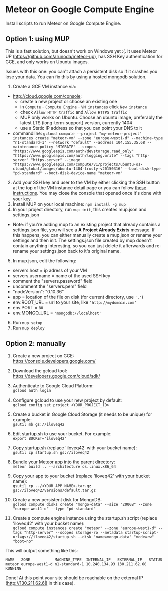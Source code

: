 # Meteor on Google Compute Engine
Install scripts to run Meteor on Google Compute Engine.

## Option 1: using MUP
This is a fast solution, but doesn't work on Windows yet :(. It uses Meteor UP (https://github.com/arunoda/meteor-up), has SSH Key authentication for GCE, and only works on Ubuntu images.

Issues with this one: you can't attach a persistent disk so if it crashes you lose your data. You can fix this by using a hosted mongodb solution.

1. Create a GCE VM instance via:
  - http://cloud.google.com/console:
    + create a new project or choose an existing one
    + in `Compute` - `Compute Engine` - `VM instances` click `New instance`
    + check `Allow HTTP traffic` and `Allow HTTPS traffic`
    + MUP only works on Ubuntu. Choose an ubuntu image, preferably the latest LTS (long-term-support) version, currently 1404
    + use a Static IP address so that you can point your DNS to it
  - commandline: `gcloud compute --project "my-meteor-project" instances create "meteor-vm" --zone "europe-west1-d" --machine-type "n1-standard-1" --network "default" --address 104.155.35.68 --maintenance-policy "MIGRATE" --scopes "https://www.googleapis.com/auth/devstorage.read_only" "https://www.googleapis.com/auth/logging.write" --tags "http-server" "https-server" --image "https://www.googleapis.com/compute/v1/projects/ubuntu-os-cloud/global/images/ubuntu-1404-trusty-v20150316" --boot-disk-type "pd-standard" --boot-disk-device-name "meteor-vm"`
2. Add your SSH key and user to the VM by either clicking the SSH button at the top of the VM instance detail page or you can follow [these instructions](https://cloud.google.com/compute/docs/instances/connecting-to-instance#standardssh). You may close the console that opened once it's done with your key.
3. Install MUP on your local machine: `npm install -g mup`
4. In your project directory, run `mup init`, this creates mup.json and settings.json 
  * Note: if you're adding mup to an existing project that already contains a settings.json file, you will see a __A Project Already Exists__ message. If this happens, you can either manually create a mup.json or rename your settings and then init. The settings.json file created by mup doesn't contain anything interesting, so you can just delete it afterwards and re-rename your settings.json back to it's original name.
5. In mup.json, edit the following:
  - servers.host = ip adress of your VM
  - servers.username = name of the used SSH key
  - comment the "servers.password" field
  - uncomment the "servers.pem" field
  - "nodeVersion": "0.10.36"
  - app = location of the file on disk (for current directory, use `'.'`)
  - env.ROOT_URL = url to your site, like `'http://mydomain.com'`
  - env.PORT = `80`
  - env.MONGO_URL = `'mongodb://localhost'`
6. Run `mup setup`
7. Run `mup deploy`


## Option 2: manually 
1. Create a new project on GCE:  
   https://console.developers.google.com/

2. Download the gcloud tool:  
   https://developers.google.com/cloud/sdk/

3. Authenticate to Google Cloud Platform:  
   `gcloud auth login`

4. Configure gcloud to use your new project by default:  
   `gcloud config set project <YOUR_PROJECT_ID>`

5. Create a bucket in Google Cloud Storage (it needs to be unique) for example:  
   `gsutil mb gs://iloveq42`

6. Edit startup.sh to use your bucket. For example:  
   `export BUCKET='iloveq42'`

7. Copy startup.sh (replace 'iloveq42' with your bucket name):  
   `gsutil cp startup.sh gs://iloveq42`

8. Bundle your Meteor app into the parent directory:  
   `meteor build .. --architecture os.linux.x86_64`

9. Copy your app to your bucket (replace 'iloveq42' with your bucket name):  
   `gsutil cp ../<YOUR_APP_NAME>.tar.gz gs://iloveq42/versions/default.tar.gz`

10. Create a new persistent disk for MongoDB:  
    `gcloud compute disks create "mongo-data" --size "200GB" --zone "europe-west1-d" --type "pd-standard"`

11. Create a compute engine instance using the startup.sh script (replace 'iloveq42' with your bucket name):  
    `gcloud compute instances create "meteor" --zone "europe-west1-d" --tags "http-server" --scopes storage-ro --metadata startup-script-url=gs://iloveq42/startup.sh --disk "name=mongo-data" "mode=rw" "boot=no"`

This will output something like this:

    NAME   ZONE           MACHINE_TYPE  INTERNAL_IP   EXTERNAL_IP   STATUS
    meteor europe-west1-d n1-standard-1 10.240.134.93 130.211.62.68 RUNNING

Done! At this point your site should be reachable on the external IP (http://130.211.62.68 in this case).


